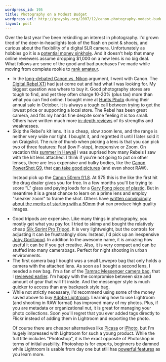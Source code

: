 ```yaml
--- 
wordpress_id: 195
title: Photography on a Modest Budget
wordpress_url: http://graysky.org/2007/12/canon-photography-modest-budget/
layout: post
---
```

Over the last year I've been rekindling an interest in photography. I'd grown tired of the deer-in-headlights look of the flash on point & shoots, and curious about the flexibility of a digital SLR camera. Unfortunately as hobbies go it is a <a href="http://photo.net/equipment/building-a-digital-slr-system/">potential money sinkhole</a>. And it doesn't help that many online reviewers assume dropping $1,000 on a new lens is no big deal. What follows are some of the good and bad purchases I've made while moving from complete rookie to <a href="http://www.flickr.com/photos/downtree/collections/72157602228464948/">rank amateur</a>.

<ul>

<li>In the <a href="http://photo.net/equipment/35mm/canon-v-nikon">long-debated Canon vs. Nikon</a> argument, I went with Canon. The <a href="
http://www.amazon.com/dp/B000I1ZWRW/ref=nosim?tag=mikechampion">Digital Rebel XTi</a> had just come out and had what I was looking for. My biggest question was where to buy it. Good photography stores are tough to find, and yet they often charge 10-20% (plus tax) more than what you can find online. I bought mine at <a href="http://www.huntsphotoandvideo.com/">Hunts Photo</a> during their annual sale in October. It is always a tough call between trying to get the lowest price or supporting a local store. The Rebel has been great camera, and fits my hands fine despite some feeling it is too small. Others have written much more <a href="http://photo.net/equipment/canon/digital_rebel_xti/">in-depth reviews</a> of its strengths and weaknesses.

<li>Skip the Rebel's kit lens. It is a cheap, slow zoom lens, and the range is neither very wide nor tight. I bought it, and regretted it until I later sold it on Craigslist. The rule of thumb when picking a lens is that you can pick two of three features: Fast (low F-stop), Inexpensive or Zoom. On vacation this <a href="http://graysky.org/2007/06/the-honeymoon-is-over/">summer in Hawaii</a> I was suprised how many Rebels I saw with the kit lens attached. I think if you're not going to put on other lenses, there are less expensive and bulky bodies, like the <a href="http://www.amazon.com/dp/B000V1VG5G/ref=nosim?tag=mikechampion">Canon PowerShot G9</a>, that <a href="http://www.dpreview.com/reviews/canong9/">can take good pictures</a> (and even shoot RAW).

Instead pick up the <a href="http://www.amazon.com/dp/B00007E7JU/ref=nosim?tag=mikechampion">Canon 50mm f/1.8</a>. At $75 this is the like the first hit the drug dealer gives you for free. In a few months you'll be trying to score "L" glass and paying loads for a <a href="http://www.garyfong.com/">Gary Fong piece of plastic</a>. But in meantime it is a great chance to learn on a prime lens and employ "sneaker zoom" to frame the shot. Others have <a href="http://vothphoto.com/spotlight/articles/forgotten_lens/forgotten-lens.htm">written convincingly about the merits of starting with a 50mm</a> that can produce high quality images.

<li>Good tripods are expensive. Like many things in photography, you mostly get what you pay for. I tried to skimp and bought the relatively cheap <a href="http://www.amazon.com/dp/B00009R6QP/ref=nosim?tag=mikechampion">Slik Sprint Pro Tripod</a>. It is very lightweight, but the controls for adjusting it can be frustratingly slow. Instead, I'd pick up an inexpensive <a href="http://www.amazon.com/dp/B000KFRSG4/ref=nosim?tag=mikechampion">Joby Gorillapod</a>. In addition to the awesome name, it is amazing how useful it can be if you get creative. Also, it is very compact and can be stuffed into many camerabags. Perfect for night shooting in urban environments.

<li>The first camera bag I bought was a small Lowepro bag that only holds a camera with the attached lens. As soon as I bought a second lens, I needed a new bag. I'm a fan of the <a href="http://www.amazon.com/dp/B000FCWUKG/ref=nosim?tag=mikechampion">Tamrac Messenger camera bag</a>, that I <a href="http://graysky.org/2007/04/tamrac-messenger-camera-bag/">reviewed earlier</a>. I'm happy with the compromise between size and amount of gear that will fit inside. And the messenger style is much quicker to access than any backpack style bag.

<li>While not strictly necessary, I'd recommend using some of the money saved above to buy <a href="http://www.adobe.com/products/photoshoplightroom/">Adobe Lightroom</a>. Learning how to use Lightroom (and shooting in RAW format) has improved many of my photos. Plus, if you are metadata or organizational nut, it is great for managing your photo collections. Soon you'll regret that you ever added tags directly to Flickr instead of adding them in Lightroom and exporting the photo.

Of course there are cheaper alternatives like <a href="http://picasa.google.com/">Picasa</a> or <a href="http://www.apple.com/ilife/iphoto/">iPhoto</a>, but I'm hugely impressed with Lightroom for such a young product. While the full title includes "Photoshop", it is the exact opposite of Photoshop in terms of initial usability. Photoshop is for experts, beginners be damned while Lightroom is usable from day one but still has <a href="http://www.lightroomkillertips.com/">powerful features</a> as you learn more.

</ul>
